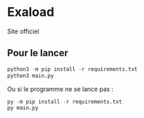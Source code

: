 # Exaload

Site officiel

## Pour le lancer

```python
python3 -m pip install -r requirements.txt
python3 main.py
```

Ou si le programme ne se lance pas :

```python
py -m pip install -r requirements.txt
py main.py
```
